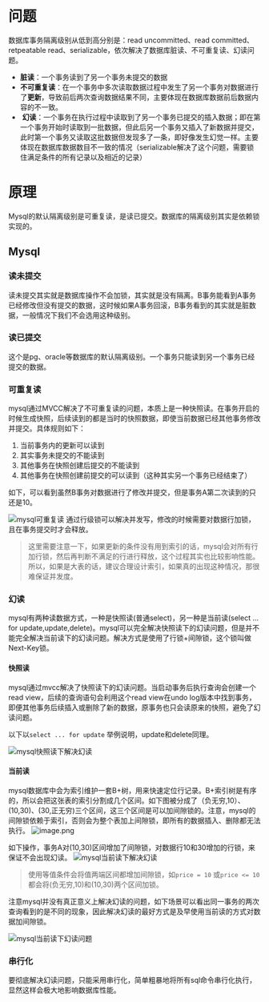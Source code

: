 # 问题
数据库事务隔离级别从低到高分别是：read uncommitted、read committed、retpeatable read、serializable，依次解决了数据库脏读、不可重复读、幻读问题。
-   **脏读**：一个事务读到了另一个事务未提交的数据
-   **不可重复读**：在一个事务中多次读取数据过程中发生了另一个事务对数据进行了**更新**，导致前后两次查询数据结果不同，主要体现在数据库数据前后数据内容的不一致。
-    **幻读**：一个事务在执行过程中读取到了另一个事务已提交的插入数据；即在第一个事务开始时读取到一批数据，但此后另一个事务又插入了新数据并提交，此时第一个事务又读取这批数据但发现多了一条，即好像发生幻觉一样。主要体现在数据库数据数目不一致的情况（serializable解决了这个问题，需要锁住满足条件的所有记录以及相近的记录）

# 原理
Mysql的默认隔离级别是可重复读，是读已提交。数据库的隔离级别其实是依赖锁实现的。

## Mysql

### 读未提交
读未提交其实就是数据库操作不会加锁，其实就是没有隔离。B事务能看到A事务已经修改但没有提交的数据，这时候如果A事务回滚，B事务看到的其实就是脏数据，一般情况下我们不会选用这种级别。

### 读已提交
这个是pg、oracle等数据库的默认隔离级别。一个事务只能读到另一个事务已经提交的数据。

### 可重复读
mysql通过MVCC解决了不可重复读的问题，本质上是一种快照读。在事务开启的时候生成快照，后续读到的都是当时的快照数据，即使当前数据已经其他事务修改并提交。具体规则如下：
1.  当前事务内的更新可以读到
2.  其实事务未提交的不能读到
3.  其他事务在快照创建后提交的不能读到
4.  其他事务在快照创建前提交的可以读到（这种其实另一个事务已经结束了）

如下，可以看到虽然B事务对数据进行了修改并提交，但是事务A第二次读到的只还是10。

![mysql可重复读](http://shinerio.oss-cn-beijing.aliyuncs.com/obsidian%2Fmysql%E5%8F%AF%E9%87%8D%E5%A4%8D%E8%AF%BB.svg
)
通过行级锁可以解决并发写，修改的时候需要对数据行加锁，且在事务提交时才会释放。
> 这里需要注意一下，如果更新的条件没有用到索引的话，mysql会对所有行加行锁，然后再判断不满足的行进行释放，这个过程其实也比较影响性能。所以，如果是大表的话，建议合理设计索引，如果真的出现这种情况，那很难保证并发度。

### 幻读
mysql有两种读数据方式，一种是快照读(普通select)，另一种是当前读(select ... for update,update,delete)。mysql可以完全解决快照读下的幻读问题，但是并不能完全解决当前读下的幻读问题。解决方式是使用了行锁+间隙锁，这个锁叫做 Next-Key锁。

#### 快照读
mysql通过mvcc解决了快照读下的幻读问题。当启动事务后执行查询会创建一个read view，后续的查询语句会利用这个read view在undo log版本中找到事务，即便其他事务后续插入或删除了新的数据，原事务也只会读原来的快照，避免了幻读问题。

以下以`select ... for update` 举例说明，update和delete同理。

![mysql快照读下解决幻读](http://shinerio.oss-cn-beijing.aliyuncs.com/obsidian%2Fmysql%E5%BF%AB%E7%85%A7%E8%AF%BB%E4%B8%8B%E8%A7%A3%E5%86%B3%E5%B9%BB%E8%AF%BB.svg
)
#### 当前读
mysql数据库中会为索引维护一套B+树，用来快速定位行记录。B+索引树是有序的，所以会把这张表的索引分割成几个区间。如下图被分成了（负无穷,10）、(10,30)、(30,正无穷)三个区间，这三个区间是可以加间隙锁的。注意，mysql的间隙锁依赖于索引，否则会为整个表加上间隙锁，即所有的数据插入、删除都无法执行。
![image.png](https://shinerio.oss-cn-beijing.aliyuncs.com/obsidian/mysql%E9%97%B4%E9%9A%99%E9%94%81.png)

如下操作，事务A对(10,30)区间增加了间隙锁，对数据行10和30增加的行锁，来保证不会出现幻读。
![mysql当前读下解决幻读](http://shinerio.oss-cn-beijing.aliyuncs.com/obsidian%2Fmysql%E5%BD%93%E5%89%8D%E8%AF%BB%E4%B8%8B%E8%A7%A3%E5%86%B3%E5%B9%BB%E8%AF%BB.svg
)
> 使用等值条件会将值两端区间都增加间隙锁，如`price = 10` 或`price <= 10` 都会将(负无穷,10)和(10,30)两个区间加锁。

注意mysql并没有真正意义上解决幻读的问题，如下场景可以看出同一事务的两次查询看到的是不同的现象，因此解决幻读的最好方式是及早使用当前读的方式对数据加间隙锁。

![mysql当前读下幻读问题](http://shinerio.oss-cn-beijing.aliyuncs.com/obsidian%2Fmysql%E5%BD%93%E5%89%8D%E8%AF%BB%E4%B8%8B%E5%B9%BB%E8%AF%BB%E9%97%AE%E9%A2%98.svg
)
### 串行化
要彻底解决幻读问题，只能采用串行化，简单粗暴地将所有sql命令串行化执行，显然这样会极大地影响数据库性能。